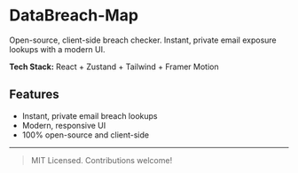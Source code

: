 # DataBreach-Map

Open-source, client-side breach checker. Instant, private email exposure lookups with a modern UI.

**Tech Stack:** React + Zustand + Tailwind + Framer Motion

## Features

- Instant, private email breach lookups
- Modern, responsive UI
- 100% open-source and client-side

---

> MIT Licensed. Contributions welcome!